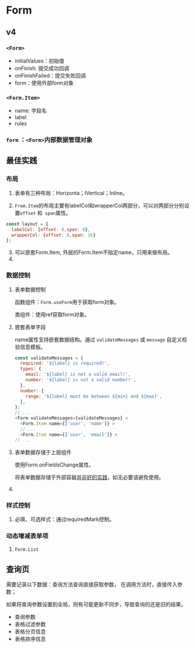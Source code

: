 # Form
## v4

### `<Form>`

- initialValues：初始值
- onFinish: 提交成功回调
- onFinishFailed：提交失败回调
- form：使用外部form对象

### `<Form.Item>`

- name: 字段名
- label
- rules

### `form` ：`<Form>`内部数据管理对象



## 最佳实践

### 布局

1. 表单有三种布局：Horizonta；lVertical；Inline。

2. `From.Item`的布局主要有labelCol和wrapperCol两部分，可以对两部分分别设置`offset` 和` span`属性。

```js
const layout = {
  labelCol: {offset: 8,span: 8},
  wrapperCol: {offset: 8,span: 16}
};
```

3. 可以嵌套Form.Item, 外层的Form.Item不指定name，只用来做布局。
4. 

### 数据控制

1. 表单数据控制

   函数组件：`Form.useForm`用于获取form对象。

   类组件：使用ref获取form对象。

2. 嵌套表单字段

   name属性支持嵌套数据结构。通过 `validateMessages` 或 `message` 自定义校验信息模板。

   ```js
   const validateMessages = {
     required: '${label} is required!',
     types: {
       email: '${label} is not a valid email!',
       number: '${label} is not a valid number!',
     },
     number: {
       range: '${label} must be between ${min} and ${max}',
     },
   };
   // ...
   <Form validateMessages={validateMessages} >
     <Form.Item name={['user', 'name']} >
     // ...
     <Form.Item name={['user', 'email']} >
   // ...
   ```

3. 表单数据存储于上层组件

   使用Form.onFieldsChange属性。

   将表单数据存储于外部容器[并非好的实践](https://github.com/reduxjs/redux/issues/1287#issuecomment-175351978)，如无必要请避免使用。

4. 

### 样式控制

1. 必填、可选样式：通过requiredMark控制。



### 动态增减表单项

1. `Form.List`



## 查询页

需要记录以下数据：查询方法查询直接获取参数， 在调用方法时，直接传入参数；

如果将查询参数设置到全局，则有可能更新不同步，导致查询的还是旧的结果。

- 查询参数
- 表格过滤参数
- 表格分页信息
- 表格排序信息